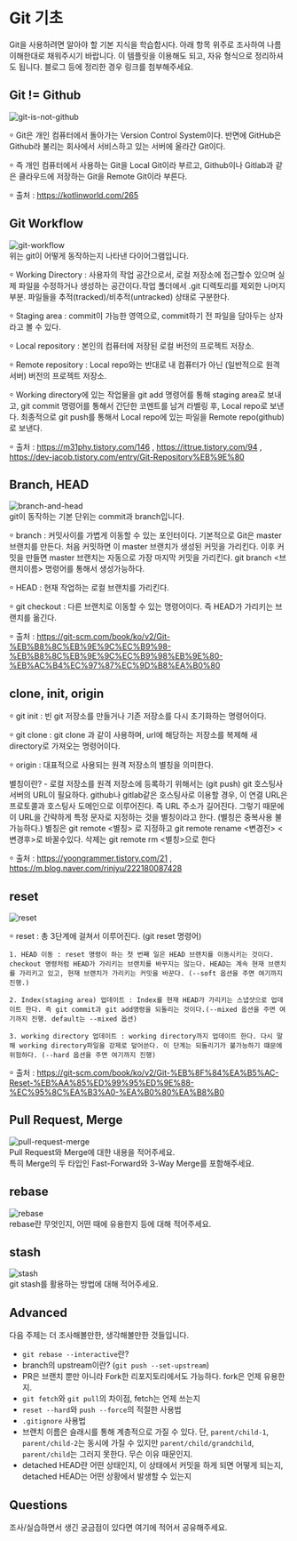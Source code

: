 # Git 기초
Git을 사용하려면 알아야 할 기본 지식을 학습합시다. 아래 항목 위주로 조사하여 나름 이해한대로 채워주시기 바랍니다. 이 템플릿을 이용해도 되고, 자유 형식으로 정리하셔도 됩니다. 블로그 등에 정리한 경우 링크를 첨부해주세요.

## Git != Github
![git-is-not-github](https://user-images.githubusercontent.com/51331195/160232512-3d6686ca-4ae3-4f11-a8d7-c893c0a7526a.png)  


⸰ Git은 개인 컴퓨터에서 돌아가는 Version Control System이다. 반면에 GitHub은 Github라 불리는 회사에서 서비스하고 있는 서버에 올라간 Git이다.

⸰ 즉 개인 컴퓨터에서 사용하는 Git을 Local Git이라 부르고, Github이나 Gitlab과 같은 클라우드에 저장하는 Git을 Remote Git이라 부른다.

⸰ 출처 : https://kotlinworld.com/265

## Git Workflow
![git-workflow](https://cdn-media-1.freecodecamp.org/images/1*iL2J8k4ygQlg3xriKGimbQ.png)  
위는 git이 어떻게 동작하는지 나타낸 다이어그램입니다.  


⸰ Working Directory : 사용자의 작업 공간으로서, 로컬 저장소에 접근할수 있으며 실제 파일을 수정하거나 생성하는 공간이다.작업 폴더에서 .git 디렉토리를  제외한 나머지 부분. 파일들을 추적(tracked)/비추적(untracked) 상태로 구분한다.

⸰ Staging area : commit이 가능한 영역으로, commit하기 전 파일을 담아두는 상자라고 볼 수 있다.

⸰ Local repository : 본인의 컴퓨터에 저장된 로컬 버전의 프로젝트 저장소.

⸰ Remote repository : Local repo와는 반대로 내 컴퓨터가 아닌 (일반적으로 원격 서버) 버전의 프로젝트 저장소.

⸰ Working directory에 있는 작업물을 git add 명령어를 통해 staging area로 보내고, git commit 명령어를 통해서 간단한 코멘트를 남겨 라벨링 후, Local repo로 보낸다. 최종적으로 git push를 통해서 Local repo에 있는 파일을 Remote repo(github)로 보낸다.

⸰ 출처 : https://m31phy.tistory.com/146 , https://ittrue.tistory.com/94 , https://dev-jacob.tistory.com/entry/Git-Repository%EB%9E%80

## Branch, HEAD
![branch-and-head](https://ihatetomatoes.net/wp-content/uploads/2020/04/07-head-pointer.png)  
git이 동작하는 기본 단위는 commit과 branch입니다.  


⸰ branch : 커밋사이를 가볍게 이동할 수 있는 포인터이다. 기본적으로 Git은 master 브랜치를 만든다. 처음 커밋하면 이 master 브랜치가 생성된 커밋을 가리킨다. 이후 커밋을 만들면 master 브랜치는 자동으로 가장 마지막 커밋을 가리킨다. git branch <브랜치이름> 명령어를 통해서 생성가능하다.

⸰ HEAD : 현재 작업하는 로컬 브랜치를 가리킨다.

⸰ git checkout : 다른 브랜치로 이동할 수 있는 명령어이다. 즉 HEAD가 가리키는 브랜치를 옮긴다.

⸰ 출처 : https://git-scm.com/book/ko/v2/Git-%EB%B8%8C%EB%9E%9C%EC%B9%98-%EB%B8%8C%EB%9E%9C%EC%B9%98%EB%9E%80-%EB%AC%B4%EC%97%87%EC%9D%B8%EA%B0%80


## clone, init, origin

⸰ git init : 빈 git 저장소를 만들거나 기존 저장소를 다시 초기화하는 명령어이다.

⸰ git clone : git clone <url> 과 같이 사용하며, url에 해당하는 저장소를 복제해 새 directory로 가져오는 명령어이다.

⸰ origin : 대표적으로 사용되는 원격 저장소의 별칭을 의미한다. 

별칭이란? - 로컬 저장소를 원격 저장소에 등록하기 위해서는 (git push) git 호스팅사 서버의 URL이 필요하다. github나 gitlab같은 호스팅사로 이용할 경우, 이 연결 URL은 프로토콜과 호스팅사 도메인으로 이루어진다. 즉 URL 주소가 길어진다. 그렇기 때문에 이 URL을 간략하게 특정 문자로 지정하는 것을 별칭이라고 한다. (별칭은 중복사용 불가능하다.)
별칭은 git remote <별칭> <URL>로 지정하고 git remote rename <변경전> <변경후>로 바꿀수있다. 삭제는 git remote rm <별칭>으로 한다

⸰ 출처 : https://yoongrammer.tistory.com/21 , https://m.blog.naver.com/rinjyu/222180087428

## reset
![reset](https://user-images.githubusercontent.com/51331195/160235594-8836570b-e8bf-484a-bb92-b2bd6d873066.png)  

⸰ reset : 총 3단계에 걸쳐서 이루어진다. (git reset 명령어)

    1. HEAD 이동 : reset 명령이 하는 첫 번째 일은 HEAD 브랜치를 이동시키는 것이다. checkout 명령처럼 HEAD가 가리키는 브랜치를 바꾸지는 않는다. HEAD는 계속 현재 브랜치를 가리키고 있고, 현재 브랜치가 가리키는 커밋을 바꾼다. (--soft 옵션을 주면 여기까지 진행.)

    2. Index(staging area) 업데이트 : Index를 현재 HEAD가 가리키는 스냅샷으로 업데이트 한다. 즉 git commit과 git add명령을 되돌리는 것이다.(--mixed 옵션을 주면 여기까지 진행. default는 --mixed 옵션)

    3. working directory 업데이트 : working directory까지 업데이트 한다. 다시 말해 working directory파일을 강제로 덮어쓴다. 이 단계는 되돌리기가 불가능하기 떄문에 위험하다. (--hard 옵션을 주면 여기까지 진행)

⸰ 출처 : https://git-scm.com/book/ko/v2/Git-%EB%8F%84%EA%B5%AC-Reset-%EB%AA%85%ED%99%95%ED%9E%88-%EC%95%8C%EA%B3%A0-%EA%B0%80%EA%B8%B0

## Pull Request, Merge
![pull-request-merge](https://atlassianblog.wpengine.com/wp-content/uploads/bitbucket411-blog-1200x-branches2.png)  
Pull Request와 Merge에 대한 내용을 적어주세요.  
특히 Merge의 두 타입인 Fast-Forward와 3-Way Merge를 포함해주세요.

## rebase
![rebase](https://user-images.githubusercontent.com/51331195/160234052-7fe70f85-5906-4474-b809-782adae92b3c.png)  
rebase란 무엇인지, 어떤 때에 유용한지 등에 대해 적어주세요.

## stash
![stash](https://d8it4huxumps7.cloudfront.net/bites/wp-content/banners/2023/4/642a663eaff96_git_stash.png)  
git stash를 활용하는 방법에 대해 적어주세요.

## Advanced
다음 주제는 더 조사해볼만한, 생각해볼만한 것들입니다. 
- `git rebase --interactive`란?
- branch의 upstream이란? (`git push --set-upstream`)
- PR은 브랜치 뿐만 아니라 Fork한 리포지토리에서도 가능하다. fork은 언제 유용한지. 
- `git fetch`와 `git pull`의 차이점, fetch는 언제 쓰는지
- `reset --hard`와 `push --force`의 적절한 사용법
- `.gitignore` 사용법
- 브랜치 이름은 슬래시를 통해 계층적으로 가질 수 있다. 단, `parent/child-1`, `parent/child-2`는 동시에 가질 수 있지만 `parent/child/grandchild`, `parent/child`는 그러지 못한다. 무슨 이유 때문인지. 
- detached HEAD란 어떤 상태인지, 이 상태에서 커밋을 하게 되면 어떻게 되는지, detached HEAD는 어떤 상황에서 발생할 수 있는지

## Questions
조사/실습하면서 생긴 궁금점이 있다면 여기에 적어서 공유해주세요.
